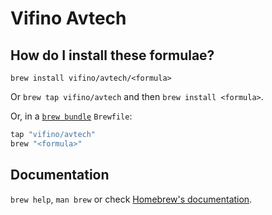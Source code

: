 # Vifino Avtech

## How do I install these formulae?

`brew install vifino/avtech/<formula>`

Or `brew tap vifino/avtech` and then `brew install <formula>`.

Or, in a [`brew bundle`](https://github.com/Homebrew/homebrew-bundle) `Brewfile`:

```ruby
tap "vifino/avtech"
brew "<formula>"
```

## Documentation

`brew help`, `man brew` or check [Homebrew's documentation](https://docs.brew.sh).
